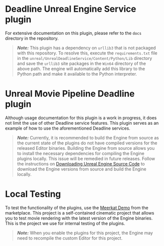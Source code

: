 # Deadline Unreal Engine Service plugin

For extensive documentation on this plugin, please refer to the `docs` directory 
in the repository.
> **_Note:_** 
> This plugin has a dependency on `urllib3` that is not packaged with this 
> repository. To resolve this, execute the `requirements.txt` file in the 
> `unreal/UnrealDeadlineService/Content/Python/Lib` directory and save the `urllib3` 
> site packages in the `Win64` directory of the above path. 
> The engine will automatically add this library to the Python path and make it 
> available to the Python interpreter.

# Unreal Movie Pipeline Deadline plugin

Although usage documentation for this plugin is a work in progress, 
it does not limit the use of other Deadline service features. 
This plugin serves as an example of how to use the aforementioned Deadline services.

> **_Note:_** 
> Currently, it is recommended to build the Engine from source as the current 
> state of the plugins do not have compiled versions for the released Editor binaries. 
> Building the Engine from source allows you to install the necessary dependencies 
> for compiling the Engine plugins locally. This issue will be remedied in future releases. Follow 
> the instructions on [Downloading Unreal Engine Source Code](https://docs.unrealengine.com/5.1/en-US/downloading-unreal-engine-source-code/) 
> to download the Engine versions from source and build the Engine locally.

# Local Testing

To test the functionality of the plugins, use the [Meerkat Demo](https://www.unrealengine.com/marketplace/en-US/product/meerkat-demo-02)
from the marketplace. This project is a self-contained cinematic project that 
allows you to test movie rendering with the latest version of the Engine binaries. 
This is the project we use for internal testing of the plugins.

> **_Note:_** 
> When you enable the plugins for this project, the Engine may need to 
> recompile the custom Editor for this project.
